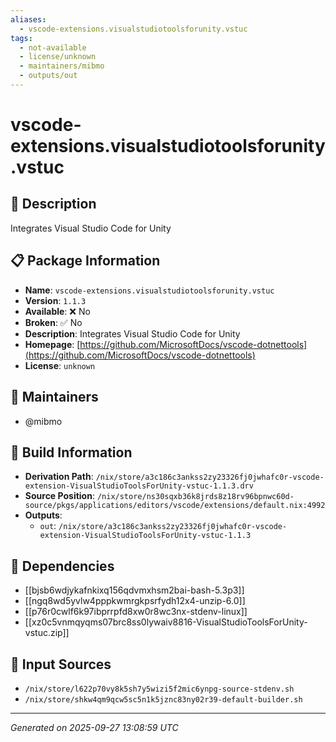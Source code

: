 ```yaml
---
aliases:
  - vscode-extensions.visualstudiotoolsforunity.vstuc
tags:
  - not-available
  - license/unknown
  - maintainers/mibmo
  - outputs/out
---
```


# vscode-extensions.visualstudiotoolsforunity.vstuc

## 📝 Description

Integrates Visual Studio Code for Unity

## 📋 Package Information

- **Name**: `vscode-extensions.visualstudiotoolsforunity.vstuc`
- **Version**: `1.1.3`
- **Available**: ❌ No
- **Broken**: ✅ No
- **Description**: Integrates Visual Studio Code for Unity
- **Homepage**: [https://github.com/MicrosoftDocs/vscode-dotnettools](https://github.com/MicrosoftDocs/vscode-dotnettools)
- **License**: `unknown`
## 👥 Maintainers

- @mibmo


## 🔧 Build Information

- **Derivation Path**: `/nix/store/a3c186c3ankss2zy23326fj0jwhafc0r-vscode-extension-VisualStudioToolsForUnity-vstuc-1.1.3.drv`
- **Source Position**: `/nix/store/ns30sqxb36k8jrds8z18rv96bpnwc60d-source/pkgs/applications/editors/vscode/extensions/default.nix:4992`
- **Outputs**:
  - `out`:  `/nix/store/a3c186c3ankss2zy23326fj0jwhafc0r-vscode-extension-VisualStudioToolsForUnity-vstuc-1.1.3`

## 🔗 Dependencies

- [[bjsb6wdjykafnkixq156qdvmxhsm2bai-bash-5.3p3]]
- [[ngq8wd5yvlw4pppkwmrgkpsrfydh12x4-unzip-6.0]]
- [[p76r0cwlf6k97ibprrpfd8xw0r8wc3nx-stdenv-linux]]
- [[xz0c5vnmqyqms07brc8ss0lywaiv8816-VisualStudioToolsForUnity-vstuc.zip]]

## 📁 Input Sources

- `/nix/store/l622p70vy8k5sh7y5wizi5f2mic6ynpg-source-stdenv.sh`
- `/nix/store/shkw4qm9qcw5sc5n1k5jznc83ny02r39-default-builder.sh`

---
*Generated on 2025-09-27 13:08:59 UTC*

